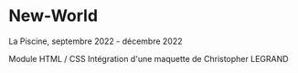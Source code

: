 # New-World

La Piscine, septembre 2022 - décembre 2022

Module HTML / CSS
Intégration d'une maquette de Christopher LEGRAND
